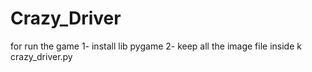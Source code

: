 # Crazy_Driver
for run the game
1- install lib pygame
2- keep all the image file inside k crazy_driver.py
